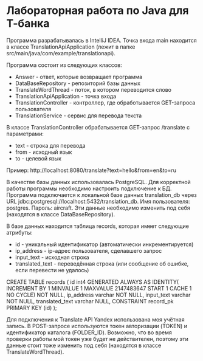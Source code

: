 # Лабораторная работа по Java для Т-банка

Программа разрабатывалась в IntelliJ IDEA. Точка входа main находится в классе TranslationApiApplication (лежит в папке src/main/java/com/example/translationapi). 

Программа состоит из следующих классов:
- Answer - ответ, которые возвращает программа
- DataBaseRepository - репозиторий базы данных
- TranslateWordThread - поток, в котором переводится слово
- TranslationApiApplication - точка входа
- TranslationController - контроллер, где обработывается GET-запроса пользователя
- TranslationService - сервис для перевода текста

В классе TranslationController обрабатывается GET-запрос /translate с параметрами:
- text - строка для перевода
- from - исходный язык
- to - целевой язык

Пример: http://localhost:8080/translate?text=hello&from=en&to=ru

В качестве базы данных использовалась PostgreSQL. Для корректной работы программы необходимо настроить подключение к БД. Программа подключается к локальной базе данных translation_db через URL jdbc:postgresql://localhost:5432/translation_db. Имя пользователя: postgres. Пароль: aircraft. Эти данные необходимо изменить под себя (находятся в классе DataBaseRepository). 

В базе данных находится таблица records, которая имеет следующие атрибуты:
- id - уникальный идентификатор (автоматически инкрементируется)
- ip_address - ip-адрес пользователя, сделавшего запрос
- input_text - исходная строка
- translated_text - переведённая строка (или сообщение об ошибке, если перевести не удалось)


CREATE TABLE records (
	id int4 GENERATED ALWAYS AS IDENTITY( INCREMENT BY 1 MINVALUE 1 MAXVALUE 2147483647 START 1 CACHE 1 NO CYCLE) NOT NULL,
	ip_address varchar NOT NULL,
	input_text varchar NOT NULL,
	translated_text varchar NULL,
	CONSTRAINT record_pk PRIMARY KEY (id)
);

Для подключения к Translate API Yandex использована моя учётная запись. В POST-запросе используются токен авторизации (TOKEN) и идентификатор каталога (FOLDER_ID). Возможно, что во время проверки работы мой токен уже будет не действителен, поэтому эти данные стоит тоже изменить под себя (находятся в классе TranslateWordThread).




